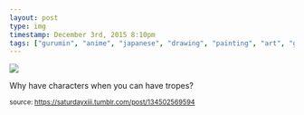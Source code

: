 ```yaml
---
layout: post
type: img
timestamp: December 3rd, 2015 8:10pm
tags: ["gurumin", "anime", "japanese", "drawing", "painting", "art", "game"]
---
```

<img src="https://saturdayxiii.github.io/media/134502569594.png"/>

Why have characters when you can have tropes?
 
  
<small>source: https://saturdayxiii.tumblr.com/post/134502569594</small>